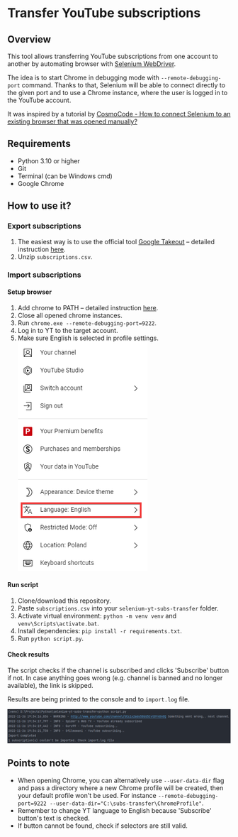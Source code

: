 # Transfer YouTube subscriptions

## Overview
This tool allows transferring YouTube subscriptions from one account to another by automating browser with [Selenium WebDriver](https://www.selenium.dev/documentation/webdriver/).

The idea is to start Chrome in debugging mode with `--remote-debugging-port` command. Thanks to that, Selenium will be able to connect directly to the given port and to use a Chrome instance, where the user is logged in to the YouTube account.

It was inspired by a tutorial by [CosmoCode - How to connect Selenium to an existing browser that was opened manually?](https://cosmocode.io/how-to-connect-selenium-to-an-existing-browser-that-was-opened-manually/)

## Requirements
* Python 3.10 or higher
* Git
* Terminal (can be Windows cmd)
* Google Chrome

## How to use it?

### Export subscriptions
1. The easiest way is to use the official tool [Google Takeout](https://takeout.google.com/takeout/custom/youtube) – detailed instruction [here](https://kb.adamsdesk.com/application/youtube-export-subscriptions/#instructions).
2. Unzip `subscriptions.csv`.

### Import subscriptions
#### Setup browser
1. Add chrome to PATH – detailed instruction [here](https://superuser.com/questions/1587920/how-do-i-add-environment-variables-of-chrome-in-windows-10).
2. Close all opened chrome instances.
3. Run `chrome.exe --remote-debugging-port=9222`.
4. Log in to YT to the target account.
5. Make sure English is selected in profile settings.<br>![language.png](https://github.com/michalmirowski/selenium-yt-subs-transfer/blob/master/screenshots/language.png)

#### Run script
1. Clone/download this repository.
2. Paste `subscriptions.csv` into your `selenium-yt-subs-transfer` folder.
3. Activate virtual environment: `python -m venv venv` and `venv\Scripts\activate.bat`.
4. Install dependencies: `pip install -r requirements.txt`.
5. Run `python script.py`.

#### Check results
The script checks if the channel is subscribed and clicks 'Subscribe' button if not. In case anything goes wrong (e.g. channel is banned and no longer available), the link is skipped.

Results are being printed to the console and to `import.log` file. 

![console.png](https://github.com/michalmirowski/selenium-yt-subs-transfer/blob/master/screenshots/console.png)

## Points to note
* When opening Chrome, you can alternatively use `--user-data-dir` flag and pass a directory where a new Chrome profile will be created, then your default profile won't be used. For instance `--remote-debugging-port=9222 --user-data-dir="C:\subs-transfer\ChromeProfile"`.
* Remember to change YT language to English because 'Subscribe' button's text is checked.
* If button cannot be found, check if selectors are still valid.

